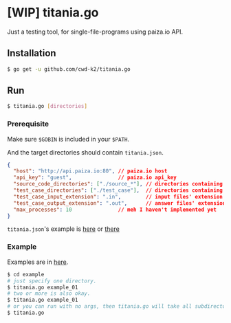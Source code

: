 # [WIP] titania.go

Just a testing tool, for single-file-programs using paiza.io API.

## Installation

```sh
$ go get -u github.com/cwd-k2/titania.go
```

## Run

```sh
$ titania.go [directories]
```

### Prerequisite

Make sure `$GOBIN` is included in your `$PATH`.

And the target directories should contain `titania.json`.

```json
{
  "host": "http://api.paiza.io:80", // paiza.io host
  "api_key": "guest",               // paiza.io api_key
  "source_code_directories": ["./source_*"], // directories containing source codes
  "test_case_directories": ["./test_case"],  // directories containing input/answer for test
  "test_case_input_extension": ".in",        // input files' extension
  "test_case_output_extension": ".out",      // answer files' extension
  "max_processes": 10               // meh I haven't implemented yet
}
```

`titania.json`'s example is [here](./example/example_01/titania.json) or [there](./example/example_02/titania.json)

### Example

Examples are in [here](./example).

```sh
$ cd example
# just specify one directory.
$ titania.go example_01
# two or more is also okay.
$ titania.go example_01
# or you can run with no args, then titania.go will take all subdirectories as targets.
$ titania.go
```
